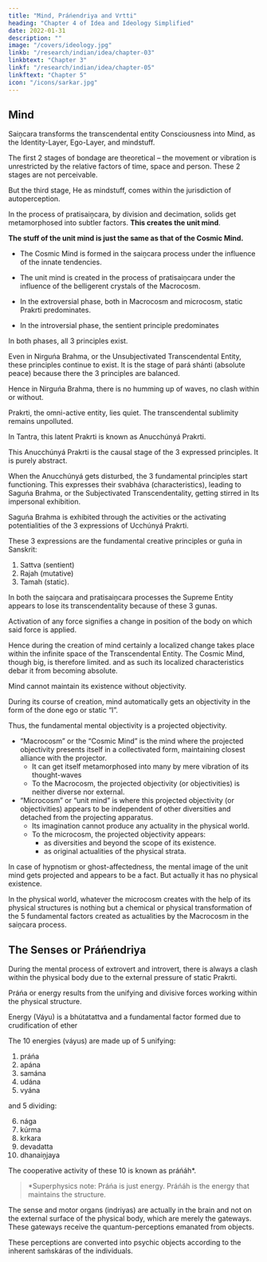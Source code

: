 ```yaml
---
title: "Mind, Práńendriya and Vrtti"
heading: "Chapter 4 of Idea and Ideology Simplified"
date: 2022-01-31
description: ""
image: "/covers/ideology.jpg"
linkb: "/research/indian/idea/chapter-03"
linkbtext: "Chapter 3"
linkf: "/research/indian/idea/chapter-05"
linkftext: "Chapter 5"
icon: "/icons/sarkar.jpg"
---
```



## Mind

Saiṋcara transforms the transcendental entity <!-- Puruśa --> Consciousness into <!-- , under the localized influence of His immanent principles, is transformed into --> Mind, as the Identity-Layer, Ego-Layer, and mindstuff<!--  Mahattattva, Ahaḿtattva and citta -->. 

The first 2 stages of bondage are theoretical – the movement or vibration is unrestricted by the relative factors of time, space and person. These 2 stages are not perceivable. <!-- do not come within the scope of perception.  -->

But the third stage, He as mindstuff, <!--  c He, under the influence of the static principle, is converted into the objective “I” which --> comes within the jurisdiction of autoperception. 

<!-- Mind is a coordination of those 3: 
- Mahattattva
- Ahaḿtattva
- citta.  -->

In the process of pratisaiṋcara, <!-- the crudest matter, --> by division and decimation, solids get metamorphosed into subtler factors. **This creates the unit mind**. 

**The stuff of the unit mind is just the same as that of the Cosmic Mind.** 

- The Cosmic Mind is formed in the saiṋcara process under the influence of the innate tendencies. 
- The unit mind is created in the process of pratisaiṋcara under the influence of the belligerent crystals of the Macrocosm.

- In the extroversial phase, both in Macrocosm and microcosm, static Prakrti predominates.
- In the introversial phase, the sentient principle predominates 

In both phases, all 3 principles exist. 

Even in Nirguńa Brahma, or the Unsubjectivated Transcendental Entity, these principles continue to  <!-- do not cease to --> exist. It is the stage of pará shánti (absolute peace) because there the 3 principles are balanced. 

Hence in Nirguńa Brahma, there is no humming up of waves, no clash within or without. 

Prakrti, the omni-active entity, lies quiet. The transcendental sublimity remains unpolluted. 

In Tantra, this latent Prakrti is known as Anucchúnyá Prakrti. 

This Anucchúnyá Prakrti is the causal stage of the 3 expressed principles. It is purely abstract. 

When the Anucchúnyá gets disturbed, the 3 fundamental principles start functioning. This expresses their svabháva (characteristics), leading to Saguńa Brahma, or the Subjectivated Transcendentality, getting stirred in Its impersonal exhibition.

Saguńa Brahma is exhibited through the activities or the activating potentialities of the 3 expressions of Ucchúnyá Prakrti. 

These 3 expressions are the fundamental creative principles or guńa in Sanskrit:

1. Sattva (sentient)
2. Rajah (mutative)
3. Tamah (static). 

<!-- They are known as . These names have been allotted according to their respective functions, and the diversities of the created world depend upon the comparative domination of one over the other two.  -->

In both the saiṋcara and pratisaiṋcara processes<!-- , that is, in the entire survey of the Macrocosm, --> the Supreme Entity appears to lose its transcendentality because of these 3 gunas.

Activation of any force signifies a change in position of the body on which said force is applied. 

Hence during the creation of mind certainly a localized change takes place within the infinite space of the Transcendental Entity. The Cosmic Mind, though big, is therefore limited. and as such its localized characteristics debar it from becoming absolute.

Mind cannot maintain its existence without objectivity. 

During its course of creation, mind automatically gets an objectivity in the form of the done ego or static “I”. 

Thus, the fundamental mental objectivity is a projected objectivity. 

- “Macrocosm” or the “Cosmic Mind” is the mind where the projected objectivity presents itself in a collectivated form, maintaining closest alliance with the projector.
  - It can get itself metamorphosed into many by mere vibration of its thought-waves
  - To the Macrocosm, the projected objectivity (or objectivities) is neither diverse nor external.
- “Microcosm” or “unit mind” is where this projected objectivity (or objectivities) appears to be independent of other diversities and detached from the projecting apparatus. 
  - Its imagination cannot produce any actuality in the physical world.
  - To the microcosm, the projected objectivity appears:
    - as diversities and beyond the scope of its existence.
    - as original actualities of the physical strata.

<!-- One more vital difference between Macrocosm and microcosm lies in their capacities of thought power.  -->

In case of hypnotism or ghost-affectedness, the mental image of the unit mind gets projected and appears to be a fact. But actually it has no physical existence. 

In the physical world, whatever the microcosm creates with the help of its physical structures is nothing but a chemical or physical transformation of the 5 fundamental factors created as actualities by the Macrocosm in the saiṋcara process.


## The Senses or Práńendriya

During the mental process of extrovert and introvert, there is always a clash within the physical body due to the external pressure of static Prakrti. 

Práńa or energy results from the unifying <!-- interial --> and<!--  exterial --> divisive forces working within the physical structure.

Energy (Váyu) is a bhútatattva and a fundamental factor formed due to crudification of ether

The 10 energies (váyus) are made up of 5 unifying:

1. práńa
2. apána
3. samána
4. udána
5. vyána

and 5 dividing:

6. nága
7. kúrma
8. krkara
9. devadatta
10. dhanaiṋjaya


The cooperative activity of these 10 is known as práńáh*.

> *Superphysics note: Práńa is just energy. Práńáh is the energy that maintains the structure.


The sense and motor organs (indriyas) are actually in the brain and not on the external surface of the physical body, which are merely the gateways. These gateways receive the quantum-perceptions <!-- There are gateways of the indriyas on the external surface of the physical body receiving tanmátras --> emanated from objects.

These perceptions <!-- tanmátras received through these gateways --> are converted into psychic objects according to the inherent saḿskáras of the individuals. 
